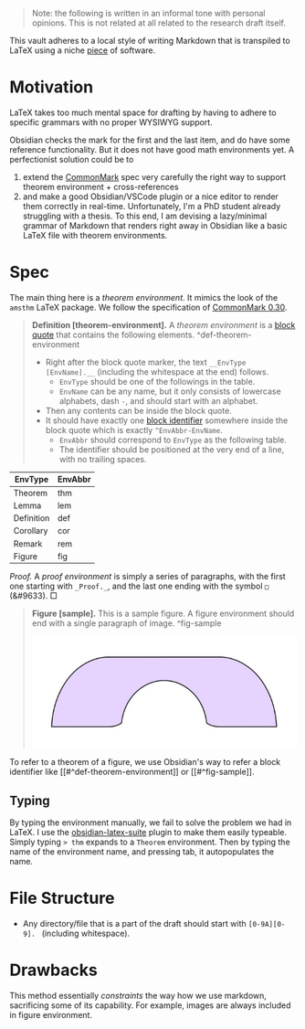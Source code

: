 > Note: the following is written in an informal tone with personal opinions. This is not related at all related to the research draft itself.

This vault adheres to a local style of writing Markdown that is transpiled to LaTeX using a niche [piece](https://github.com/jcpaik/mathmd) of software.

# Motivation

LaTeX takes too much mental space for drafting by having to adhere to specific grammars with no proper WYSIWYG support. 

Obsidian checks the mark for the first and the last item, and do have some reference functionality. But it does not have good math environments yet. A perfectionist solution could be to 
1. extend the [CommonMark](https://commonmark.org/) spec very carefully the right way to support theorem environment + cross-references
2. and make a good Obsidian/VSCode plugin or a nice editor to render them correctly in real-time. 
Unfortunately, I'm a PhD student already struggling with a thesis. To this end, I am devising a lazy/minimal grammar of Markdown that renders right away in Obsidian like a basic LaTeX file with theorem environments.

# Spec

The main thing here is a _theorem environment_. It mimics the look of the `amsthm` LaTeX package. We follow the specification of [CommonMark 0.30](https://spec.commonmark.org/0.30/).

> __Definition [theorem-environment].__ A _theorem environment_ is a [block quote](https://spec.commonmark.org/0.30/#block-quotes) that contains the following elements. ^def-theorem-environment
> - Right after the block quote marker, the text ` __EnvType [EnvName].__ ` (including the whitespace at the end) follows. 
> 	- `EnvType` should be one of the followings in the table. 
> 	- `EnvName` can be any name, but it only consists of lowercase alphabets, dash `-`, and should start with an alphabet.
> - Then any contents can be inside the block quote.
> - It should have exactly one [block identifier](https://help.obsidian.md/Linking+notes+and+files/Internal+links#Link+to+a+block+in+a+note) somewhere inside the block quote which is exactly `^EnvAbbr-EnvName`.
> 	- `EnvAbbr` should correspond to `EnvType` as the following table.
> 	- The identifier should be positioned at the very end of a line, with no trailing spaces.

| EnvType    | EnvAbbr  |
|------------|----------|
| Theorem    | thm      |
| Lemma      | lem      |
| Definition | def      |
| Corollary  | cor      |
| Remark     | rem      |
| Figure     | fig      |

_Proof._ A _proof environment_ is simply a series of paragraphs, with the first one starting with `_Proof._`, and the last one ending with the symbol `□` (&#9633). □

> __Figure [sample].__ This is a sample figure. A figure environment should end with a single paragraph of image. ^fig-sample
> 
> ![70%](images/sample.jpeg)

To refer to a theorem of a figure, we use Obsidian's way to refer a block identifier like [[#^def-theorem-environment]] or [[#^fig-sample]].

## Typing

By typing the environment manually, we fail to solve the problem we had in LaTeX. I use the [obsidian-latex-suite](https://github.com/artisticat1/obsidian-latex-suite) plugin to make them easily typeable. Simply typing `> thm` expands to a `Theorem` environment. Then by typing the name of the environment name, and pressing tab, it autopopulates the name.

# File Structure

- Any directory/file that is a part of the draft should start with `[0-9A][0-9]. ` (including whitespace).

# Drawbacks

This method essentially _constraints_ the way how we use markdown, sacrificing some of its capability. For example, images are always included in figure environment. 